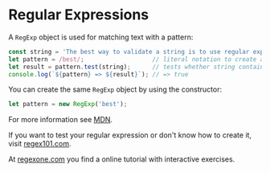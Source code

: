 # Regular Expressions

A `RegExp` object is used for matching text with a pattern:

```javascript
const string = 'The best way to validate a string is to use regular expressions!';
let pattern = /best/;                   // literal notation to create a RegExp object
let result = pattern.test(string);      // tests whether string contains 'best'
console.log(`${pattern} => ${result}`); // => true
```

You can create the same `RegExp` object by using the constructor:

```javascript
let pattern = new RegExp('best');
```

For more information see [MDN](https://developer.mozilla.org/en-US/docs/Web/JavaScript/Reference/Global_Objects/RegExp).

If you want to test your regular expression or don't know how to create it, visit [regex101.com](https://regex101.com/).

At [regexone.com](https://regexone.com/) you find a online tutorial with interactive exercises.
